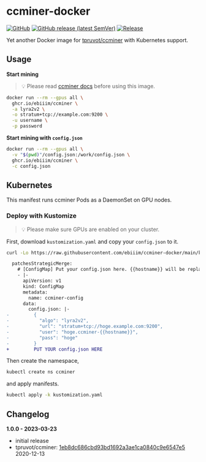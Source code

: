 # ccminer-docker

[![GitHub](https://img.shields.io/github/license/ebiiim/ccminer-docker)](https://github.com/ebiiim/ccminer-docker/blob/main/LICENSE)
[![GitHub release (latest SemVer)](https://img.shields.io/github/v/release/ebiiim/ccminer-docker)](https://github.com/ebiiim/ccminer-docker/releases/latest)
[![Release](https://github.com/ebiiim/ccminer-docker/actions/workflows/release.yaml/badge.svg)](https://github.com/ebiiim/ccminer-docker/actions/workflows/release.yaml)


Yet another Docker image for [tpruvot/ccminer](https://github.com/tpruvot/ccminer) with Kubernetes support.

## Usage

**Start mining**

> 💡 Please read [ccminer docs](https://github.com/tpruvot/ccminer/blob/linux/README.txt) before using this image.

```sh
docker run --rm --gpus all \
  ghcr.io/ebiiim/ccminer \
  -a lyra2v2 \
  -o stratum+tcp://example.com:9200 \
  -u username \
  -p password
```

**Start mining with `config.json`**

```sh
docker run --rm --gpus all \
  -v "$(pwd)"/config.json:/work/config.json \
  ghcr.io/ebiiim/ccminer \
  -c config.json
```

## Kubernetes

This manifest runs ccminer Pods as a DaemonSet on GPU nodes.

### Deploy with Kustomize

> 💡 Please make sure GPUs are enabled on your cluster.

First, download `kustomization.yaml` and copy your `config.json` to it.

```sh
curl -Lo https://raw.githubusercontent.com/ebiiim/ccminer-docker/main/k8s/kustomization.yaml
```

```diff
  patchesStrategicMerge:
    # [ConfigMap] Put your config.json here. {{hostname}} will be replaced with the hostname of the Node.
    - |-
      apiVersion: v1
      kind: ConfigMap
      metadata:
        name: ccminer-config
      data:
        config.json: |-
-         {
-           "algo": "lyra2v2",
-           "url": "stratum+tcp://hoge.example.com:9200",
-           "user": "hoge.ccminer-{{hostname}}",
-           "pass": "hoge"
-         }
+         PUT YOUR config.json HERE
```

Then create the namespace, 
```sh
kubectl create ns ccminer
```

and apply manifests.

```sh
kubectl apply -k kustomization.yaml
```

## Changelog

**1.0.0 - 2023-03-23**

- initial release
- tpruvot/ccminer: [1eb8dc686cbd93bd1692a3ae1ca0840c9e6547e5](https://github.com/tpruvot/ccminer/tree/1eb8dc686cbd93bd1692a3ae1ca0840c9e6547e5) 2020-12-13
